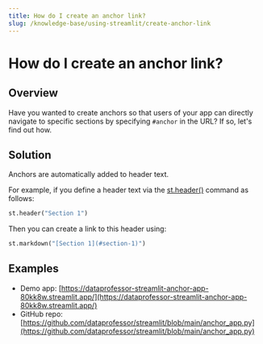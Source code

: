 ```yaml
---
title: How do I create an anchor link?
slug: /knowledge-base/using-streamlit/create-anchor-link
---
```


# How do I create an anchor link?

## Overview

Have you wanted to create anchors so that users of your app can directly navigate to specific sections by specifying `#anchor` in the URL? If so, let's find out how.

## Solution

Anchors are automatically added to header text.

For example, if you define a header text via the [st.header()](/library/api-reference/text/st.header) command as follows:

```python
st.header("Section 1")
```

Then you can create a link to this header using:

```python
st.markdown("[Section 1](#section-1)")
```

## Examples

- Demo app: [https://dataprofessor-streamlit-anchor-app-80kk8w.streamlit.app/](https://dataprofessor-streamlit-anchor-app-80kk8w.streamlit.app/)
- GitHub repo: [https://github.com/dataprofessor/streamlit/blob/main/anchor_app.py](https://github.com/dataprofessor/streamlit/blob/main/anchor_app.py)
